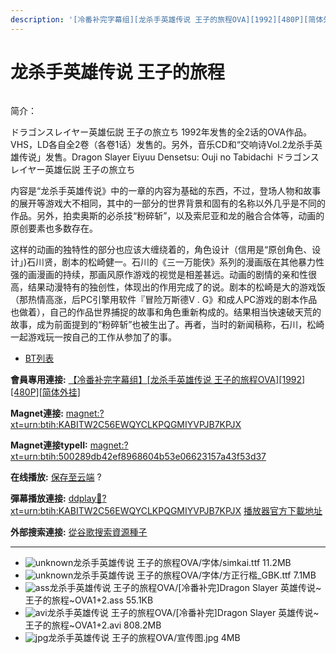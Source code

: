 ```yaml
---
description: '[冷番补完字幕组][龙杀手英雄传说 王子的旅程OVA][1992][480P][简体外挂]'
---
```


# 龙杀手英雄传说 王子的旅程



<figure><img src="http://lain.bgm.tv/pic/cover/l/3c/51/72711_ckD3B.jpg" alt=""><figcaption></figcaption></figure>

简介：

&#x20; ドラゴンスレイヤー英雄伝説 王子の旅立ち  1992年发售的全2话的OVA作品。VHS，LD各自全2卷（各卷1话）发售的。另外，音乐CD和“交响诗Vol.2龙杀手英雄传说」发售。Dragon Slayer Eiyuu Densetsu: Ouji no Tabidachi  ドラゴンスレイヤー英雄伝説 王子の旅立ち

内容是“龙杀手英雄传说》中的一章的内容为基础的东西，不过，登场人物和故事的展开等游戏大不相同，其中的一部分的世界背景和固有的名称以外几乎是不同的作品。另外，拍卖奥斯的必杀技“粉碎斩”，以及索尼亚和龙的融合合体等，动画的原创要素也多数存在。

这样的动画的独特性的部分也应该大缠绕着的，角色设计（信用是“原创角色、设计」)石川贤，剧本的松崎健一。石川的《三一万能侠》系列的漫画版在其他暴力性强的画漫画的持续，那画风原作游戏的视觉是相差甚远。动画的剧情的亲和性很高，结果动漫特有的独创性，体现出的作用完成了的说。剧本的松崎是大的游戏饭（那热情高涨，后PC引擎用软件『冒险万斯德V . G》和成人PC游戏的剧本作品也做着），自己的作品世界捕捉的故事和角色重新构成的。结果相当快速破天荒的故事，成为前面提到的“粉碎斩”也被生出了。再者，当时的新闻稿称，石川，松崎一起游戏玩一按自己的工作从参加了的事。



* [BT列表](https://share.dmhy.org/topics/view/467446_OVA_1992_480P.html#tabs-1)

**會員專用連接:** [【冷番补完字幕组】\[龙杀手英雄传说 王子的旅程OVA\]\[1992\]\[480P\]\[简体外挂\]](https://dl.dmhy.org/2017/08/08/500289db42ef8968604b53e06623157a43f53d37.torrent)

**Magnet連接:** [magnet:?xt=urn:btih:KABITW2C56EWQYCLKPQGMIYVPJB7KPJX](https://magnet/?xt=urn:btih:KABITW2C56EWQYCLKPQGMIYVPJB7KPJX\&dn=\&tr=http%3A%2F%2F104.238.198.186%3A8000%2Fannounce\&tr=udp%3A%2F%2F104.238.198.186%3A8000%2Fannounce\&tr=http%3A%2F%2Ftracker.openbittorrent.com%3A80%2Fannounce\&tr=http%3A%2F%2Ftracker.publicbt.com%3A80%2Fannounce\&tr=http%3A%2F%2Ftracker.prq.to%2Fannounce\&tr=http%3A%2F%2Fopen.acgtracker.com%3A1096%2Fannounce\&tr=http%3A%2F%2Ftr.bangumi.moe%3A6969%2Fannounce\&tr=https%3A%2F%2Ft-115.rhcloud.com%2Fonly_for_ylbud\&tr=http%3A%2F%2Fbtfile.sdo.com%3A6961%2Fannounce\&tr=http%3A%2F%2Fexodus.desync.com%3A6969%2Fannounce\&tr=https%3A%2F%2Ftr.bangumi.moe%3A9696%2Fannounce\&tr=http%3A%2F%2F121.14.98.151%3A9090%2Fannounce\&tr=http%3A%2F%2F173.254.204.71%3A1096%2Fannounce\&tr=http%3A%2F%2F188.190.120.74%3A80%2Fannounce\&tr=http%3A%2F%2F94.228.192.98%2Fannounce\&tr=http%3A%2F%2F95.68.246.30%3A80%2Fannounce\&tr=http%3A%2F%2Fanisaishuu.de%3A2710%2Fannounce)

**Magnet連接typeII:** [magnet:?xt=urn:btih:500289db42ef8968604b53e06623157a43f53d37](https://magnet/?xt=urn:btih:500289db42ef8968604b53e06623157a43f53d37)

**在线播放:** [保存至云端](https://mypikpak.com/drive/url-checker?url=magnet:?xt=urn:btih:500289db42ef8968604b53e06623157a43f53d37) ?

**彈幕播放連接:** [ddplay:magnet:?xt=urn:btih:KABITW2C56EWQYCLKPQGMIYVPJB7KPJX](ddplay:magnet:?xt=urn:btih:KABITW2C56EWQYCLKPQGMIYVPJB7KPJX\&dn=\&tr=http%3A%2F%2F104.238.198.186%3A8000%2Fannounce\&tr=udp%3A%2F%2F104.238.198.186%3A8000%2Fannounce\&tr=http%3A%2F%2Ftracker.openbittorrent.com%3A80%2Fannounce\&tr=http%3A%2F%2Ftracker.publicbt.com%3A80%2Fannounce\&tr=http%3A%2F%2Ftracker.prq.to%2Fannounce\&tr=http%3A%2F%2Fopen.acgtracker.com%3A1096%2Fannounce\&tr=http%3A%2F%2Ftr.bangumi.moe%3A6969%2Fannounce\&tr=https%3A%2F%2Ft-115.rhcloud.com%2Fonly_for_ylbud\&tr=http%3A%2F%2Fbtfile.sdo.com%3A6961%2Fannounce\&tr=http%3A%2F%2Fexodus.desync.com%3A6969%2Fannounce\&tr=https%3A%2F%2Ftr.bangumi.moe%3A9696%2Fannounce\&tr=http%3A%2F%2F121.14.98.151%3A9090%2Fannounce\&tr=http%3A%2F%2F173.254.204.71%3A1096%2Fannounce\&tr=http%3A%2F%2F188.190.120.74%3A80%2Fannounce\&tr=http%3A%2F%2F94.228.192.98%2Fannounce\&tr=http%3A%2F%2F95.68.246.30%3A80%2Fannounce\&tr=http%3A%2F%2Fanisaishuu.de%3A2710%2Fannounce) [播放器官方下載地址](http://www.dandanplay.com/?from=dmhy)

**外部搜索連接:** [從谷歌搜索資源種子](https://www.google.com/search?oe=utf-8\&q=500289db42ef8968604b53e06623157a43f53d37)

***

* ![unknown](https://share.dmhy.org/images/icon/unknown.gif)龙杀手英雄传说 王子的旅程OVA/字体/simkai.ttf 11.2MB
* ![unknown](https://share.dmhy.org/images/icon/unknown.gif)龙杀手英雄传说 王子的旅程OVA/字体/方正行楷\_GBK.ttf 7.1MB
* ![ass](https://share.dmhy.org/images/icon/ass.gif)龙杀手英雄传说 王子的旅程OVA/\[冷番补完]Dragon Slayer 英雄传说\~王子的旅程\~OVA1+2.ass 55.1KB
* ![avi](https://share.dmhy.org/images/icon/avi.gif)龙杀手英雄传说 王子的旅程OVA/\[冷番补完]Dragon Slayer 英雄传说\~王子的旅程\~OVA1+2.avi 808.2MB
* ![jpg](https://share.dmhy.org/images/icon/jpg.gif)龙杀手英雄传说 王子的旅程OVA/宣传图.jpg 4MB
